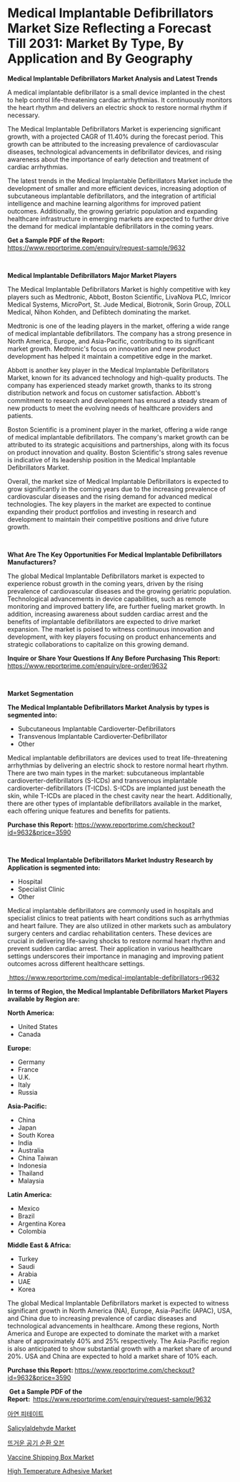<p><h1>Medical Implantable Defibrillators Market Size Reflecting a Forecast Till 2031: Market By Type, By Application and By Geography</h1></p><p><strong>Medical Implantable Defibrillators Market Analysis and Latest Trends</strong></p>
<p><p>A medical implantable defibrillator is a small device implanted in the chest to help control life-threatening cardiac arrhythmias. It continuously monitors the heart rhythm and delivers an electric shock to restore normal rhythm if necessary. </p><p>The Medical Implantable Defibrillators Market is experiencing significant growth, with a projected CAGR of 11.40% during the forecast period. This growth can be attributed to the increasing prevalence of cardiovascular diseases, technological advancements in defibrillator devices, and rising awareness about the importance of early detection and treatment of cardiac arrhythmias. </p><p>The latest trends in the Medical Implantable Defibrillators Market include the development of smaller and more efficient devices, increasing adoption of subcutaneous implantable defibrillators, and the integration of artificial intelligence and machine learning algorithms for improved patient outcomes. Additionally, the growing geriatric population and expanding healthcare infrastructure in emerging markets are expected to further drive the demand for medical implantable defibrillators in the coming years.</p></p>
<p><strong>Get a Sample PDF of the Report:&nbsp;</strong> <a href="https://www.reportprime.com/enquiry/request-sample/9632">https://www.reportprime.com/enquiry/request-sample/9632</a></p>
<p>&nbsp;</p>
<p><strong>Medical Implantable Defibrillators Major Market Players</strong></p>
<p><p>The Medical Implantable Defibrillators Market is highly competitive with key players such as Medtronic, Abbott, Boston Scientific, LivaNova PLC, Imricor Medical Systems, MicroPort, St. Jude Medical, Biotronik, Sorin Group, ZOLL Medical, Nihon Kohden, and Defibtech dominating the market.</p><p>Medtronic is one of the leading players in the market, offering a wide range of medical implantable defibrillators. The company has a strong presence in North America, Europe, and Asia-Pacific, contributing to its significant market growth. Medtronic's focus on innovation and new product development has helped it maintain a competitive edge in the market.</p><p>Abbott is another key player in the Medical Implantable Defibrillators Market, known for its advanced technology and high-quality products. The company has experienced steady market growth, thanks to its strong distribution network and focus on customer satisfaction. Abbott's commitment to research and development has ensured a steady stream of new products to meet the evolving needs of healthcare providers and patients.</p><p>Boston Scientific is a prominent player in the market, offering a wide range of medical implantable defibrillators. The company's market growth can be attributed to its strategic acquisitions and partnerships, along with its focus on product innovation and quality. Boston Scientific's strong sales revenue is indicative of its leadership position in the Medical Implantable Defibrillators Market.</p><p>Overall, the market size of Medical Implantable Defibrillators is expected to grow significantly in the coming years due to the increasing prevalence of cardiovascular diseases and the rising demand for advanced medical technologies. The key players in the market are expected to continue expanding their product portfolios and investing in research and development to maintain their competitive positions and drive future growth.</p></p>
<p>&nbsp;</p>
<p><strong>What Are The Key Opportunities For Medical Implantable Defibrillators Manufacturers?</strong></p>
<p><p>The global Medical Implantable Defibrillators market is expected to experience robust growth in the coming years, driven by the rising prevalence of cardiovascular diseases and the growing geriatric population. Technological advancements in device capabilities, such as remote monitoring and improved battery life, are further fueling market growth. In addition, increasing awareness about sudden cardiac arrest and the benefits of implantable defibrillators are expected to drive market expansion. The market is poised to witness continuous innovation and development, with key players focusing on product enhancements and strategic collaborations to capitalize on this growing demand.</p></p>
<p><strong>Inquire or Share Your Questions If Any Before Purchasing This Report:</strong> <a href="https://www.reportprime.com/enquiry/pre-order/9632">https://www.reportprime.com/enquiry/pre-order/9632</a></p>
<p>&nbsp;</p>
<p><strong>Market Segmentation</strong></p>
<p><strong>The Medical Implantable Defibrillators Market Analysis by types is segmented into:</strong></p>
<p><ul><li>Subcutaneous Implantable Cardioverter-Defibrillators</li><li>Transvenous Implantable Cardioverter‐Defibrillator</li><li>Other</li></ul></p>
<p><p>Medical implantable defibrillators are devices used to treat life-threatening arrhythmias by delivering an electric shock to restore normal heart rhythm. There are two main types in the market: subcutaneous implantable cardioverter-defibrillators (S-ICDs) and transvenous implantable cardioverter-defibrillators (T-ICDs). S-ICDs are implanted just beneath the skin, while T-ICDs are placed in the chest cavity near the heart. Additionally, there are other types of implantable defibrillators available in the market, each offering unique features and benefits for patients.</p></p>
<p><strong>Purchase this Report:&nbsp;</strong><a href="https://www.reportprime.com/checkout?id=9632&price=3590">https://www.reportprime.com/checkout?id=9632&price=3590</a></p>
<p>&nbsp;</p>
<p><strong>The Medical Implantable Defibrillators Market Industry Research by Application is segmented into:</strong></p>
<p><ul><li>Hospital</li><li>Specialist Clinic</li><li>Other</li></ul></p>
<p><p>Medical implantable defibrillators are commonly used in hospitals and specialist clinics to treat patients with heart conditions such as arrhythmias and heart failure. They are also utilized in other markets such as ambulatory surgery centers and cardiac rehabilitation centers. These devices are crucial in delivering life-saving shocks to restore normal heart rhythm and prevent sudden cardiac arrest. Their application in various healthcare settings underscores their importance in managing and improving patient outcomes across different healthcare settings.</p></p>
<p><a href="https://www.reportprime.com/medical-implantable-defibrillators-r9632">&nbsp;https://www.reportprime.com/medical-implantable-defibrillators-r9632</a></p>
<p><strong>In terms of Region, the Medical Implantable Defibrillators Market Players available by Region are:</strong></p>
<p>
    <p> <strong> North America: </strong>
        <ul>
            <li>United States</li>
            <li>Canada</li>
        </ul>
        </p> 
    <p> <strong> Europe: </strong>
        <ul>
            <li>Germany</li>
            <li>France</li>
            <li>U.K.</li>
            <li>Italy</li>
            <li>Russia</li>
        </ul>
        </p> 
    <p> <strong> Asia-Pacific: </strong>
        <ul>
            <li>China</li>
            <li>Japan</li>
            <li>South Korea</li>
            <li>India</li>
            <li>Australia</li>
            <li>China Taiwan</li>
            <li>Indonesia</li>
            <li>Thailand</li>
            <li>Malaysia</li>
        </ul>
        </p> 
    <p> <strong> Latin America: </strong>
        <ul>
            <li>Mexico</li>
            <li>Brazil</li>
            <li>Argentina Korea</li>
            <li>Colombia</li>
        </ul>
        </p> 
    <p> <strong> Middle East & Africa: </strong>
        <ul>
            <li>Turkey</li>
            <li>Saudi</li>
            <li>Arabia</li>
            <li>UAE</li>
            <li>Korea</li>
        </ul>
    </p>
    </p>
<p><p>The global Medical Implantable Defibrillators market is expected to witness significant growth in North America (NA), Europe, Asia-Pacific (APAC), USA, and China due to increasing prevalence of cardiac diseases and technological advancements in healthcare. Among these regions, North America and Europe are expected to dominate the market with a market share of approximately 40% and 25% respectively. The Asia-Pacific region is also anticipated to show substantial growth with a market share of around 20%. USA and China are expected to hold a market share of 10% each.</p></p>
<p><strong>Purchase this Report: </strong><a href="https://www.reportprime.com/checkout?id=9632&price=3590">https://www.reportprime.com/checkout?id=9632&price=3590</a></p>
<p>&nbsp;<strong>Get a Sample PDF of the Report:&nbsp;&nbsp;</strong><a href="https://www.reportprime.com/enquiry/request-sample/9632">https://www.reportprime.com/enquiry/request-sample/9632</a></p>
<p><strong></strong></p>
<p><p><a href="https://medium.com/@sherlock567567/%EC%95%84%EC%97%B0-%ED%94%BC%ED%83%80%ED%8A%B8-%EC%8B%9C%EC%9E%A5-%EC%A1%B0%EC%82%AC-%EB%B3%B4%EA%B3%A0%EC%84%9C-2024%EB%85%84%EB%B6%80%ED%84%B0-2031%EB%85%84%EA%B9%8C%EC%A7%80%EC%9D%98-%EC%97%AD%EC%82%AC-%EB%B0%8F-%EC%98%88%EC%B8%A1-19c1a29b1b05">아연 피테이트</a></p><p><a href="https://www.linkedin.com/pulse/salicylaldehyde-market-size-share-global-analysis-report-i459e?trackingId=MPy7NU68wixmUg8X%2BW64HA%3D%3D">Salicylaldehyde Market</a></p><p><a href="https://medium.com/@cheddar67856/%EC%97%B4%ED%92%8D%EC%88%9C%ED%99%98-%EC%98%A4%EB%B8%90-%EC%8B%9C%EC%9E%A5-%EC%8B%9C%EC%9E%A5-%EC%A0%90%EC%9C%A0%EC%9C%A8-%EC%8B%9C%EC%9E%A5-%EB%8F%99%ED%96%A5-%EB%B0%8F-%EB%AF%B8%EB%9E%98-%EC%84%B1%EC%9E%A5-%ED%83%90%EC%83%89-d39a8948406c">뜨거운 공기 순환 오븐</a></p><p><a href="https://github.com/JameTravis/Market-Research-Report-List-4/blob/main/vaccine-shipping-box-market.md">Vaccine Shipping Box Market</a></p><p><a href="https://www.linkedin.com/pulse/high-temperature-adhesive-market-goal-estimating-size-future-s0ife?trackingId=1eOUPvASSS5h6DsI%2FkjPdg%3D%3D">High Temperature Adhesive Market</a></p></p>